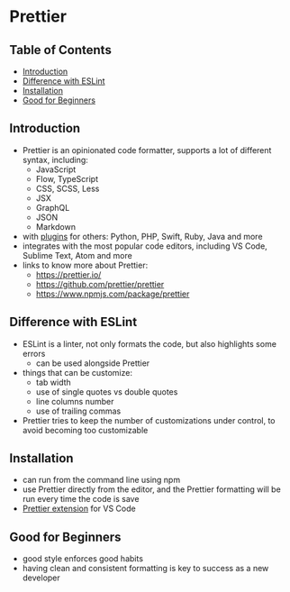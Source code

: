 # Prettier

## Table of Contents <!-- omit in toc -->

- [Introduction](#introduction)
- [Difference with ESLint](#difference-with-eslint)
- [Installation](#installation)
- [Good for Beginners](#good-for-beginners)


## Introduction

- Prettier is an opinionated code formatter, supports a lot of different syntax, including:
  - JavaScript
  - Flow, TypeScript
  - CSS, SCSS, Less
  - JSX
  - GraphQL
  - JSON
  - Markdown
- with [plugins](https://prettier.io/docs/en/plugins.html) for others: Python, PHP, Swift, Ruby, Java and more
- integrates with the most popular code editors, including VS Code, Sublime Text, Atom and more
- links to know more about Prettier:
  - https://prettier.io/
  - https://github.com/prettier/prettier
  - https://www.npmjs.com/package/prettier


## Difference with ESLint

- ESLint is a linter, not only formats the code, but also highlights some errors
  - can be used alongside Prettier
- things that can be customize:
  - tab width
  - use of single quotes vs double quotes
  - line columns number
  - use of trailing commas
- Prettier tries to keep the number of customizations under control, to avoid becoming too customizable


## Installation

- can run from the command line using npm
- use Prettier directly from the editor, and the Prettier formatting will be run every time the code is save
- [Prettier extension](https://marketplace.visualstudio.com/items?itemName=esbenp.prettier-vscode) for VS Code


## Good for Beginners

- good style enforces good habits
- having clean and consistent formatting is key to success as a new developer
